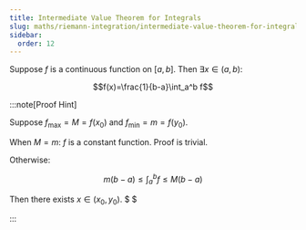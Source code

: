 ```yaml
---
title: Intermediate Value Theorem for Integrals
slug: maths/riemann-integration/intermediate-value-theorem-for-integrals
sidebar:
  order: 12
---
```


Suppose $f$ is a continuous function on $[a,b]$. Then $\exists x \in (a,b)$:

```math
f(x)=\frac{1}{b-a}\int_a^b f
```

:::note[Proof Hint]

Suppose $f_{\text{max}} = M = f(x_0)$ and $f_\text{min} = m=f(y_0)$.

When $M=m$: $f$ is a constant function. Proof is trivial.

Otherwise:

```math
m(b-a) \le \int_a^b f \le M(b-a)
```

Then there exists $x \in (x_0, y_0)$. $ $

:::
